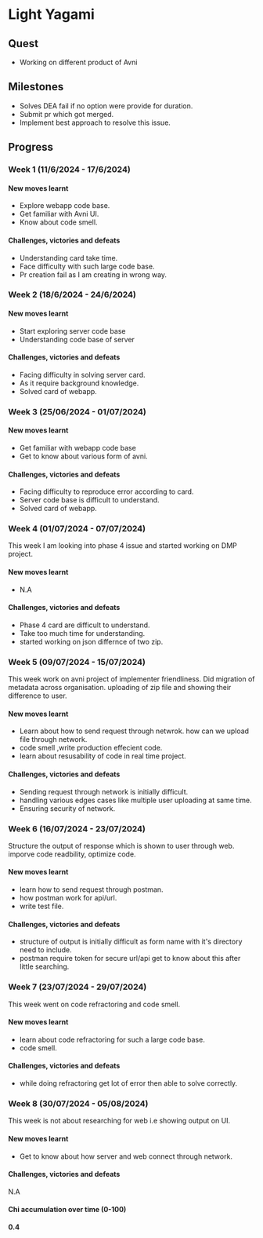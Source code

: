 # Light Yagami

## Quest
- Working on different product of Avni

## Milestones
- Solves DEA fail if no option were provide for duration.
- Submit pr which got merged.
- Implement best approach to resolve this issue.

## Progress

### Week 1 (11/6/2024 - 17/6/2024)
#### New moves learnt
- Explore webapp code base.
- Get familiar with Avni UI.
- Know about code smell.

#### Challenges, victories and defeats
- Understanding card take time.
- Face difficulty with such large code base.
- Pr creation fail as I am creating in wrong way.

### Week 2 (18/6/2024 - 24/6/2024)
#### New moves learnt
- Start exploring server code base
- Understanding code base of server

 #### Challenges, victories and defeats
 - Facing difficulty in solving server card.
 - As it require background knowledge.
 - Solved card of webapp.

### Week 3 (25/06/2024 - 01/07/2024)
#### New moves learnt
- Get familiar with webapp code base
- Get to know about various form of avni.

 #### Challenges, victories and defeats
 - Facing difficulty to reproduce error according to card.
 - Server code base is difficult to understand.
 - Solved card of webapp.
   
 ### Week 4 (01/07/2024 - 07/07/2024)
 This week I am looking into phase 4 issue and started working on DMP project.
 #### New moves learnt
 - N.A

 #### Challenges, victories and defeats
 - Phase 4 card are difficult to understand.
 - Take too much time for understanding.
 - started working on json differnce of two zip.

### Week 5 (09/07/2024 - 15/07/2024)
This week work on avni project of implementer friendliness. Did migration of metadata across organisation. uploading of zip file and showing their difference to user.
#### New moves learnt
- Learn about how to send request through netwrok. how can we upload file through network.
- code smell ,write production effecient code.
- learn about resusability of code in real time project.
  
#### Challenges, victories and defeats
- Sending request through network is initially difficult.
- handling various edges cases like multiple user uploading at same time.
- Ensuring security of network.

### Week 6 (16/07/2024 - 23/07/2024)
Structure the output of response which is shown to user through web. imporve code readbility, optimize code.

#### New moves learnt
- learn how to send request through postman.
- how postman work for api/url.
- write test file.

#### Challenges, victories and defeats
- structure of output is initially difficult as form name with it's directory need to include.
- postman require token for secure url/api get to know about this after little searching.

### Week 7 (23/07/2024 - 29/07/2024)
This week went on code refractoring and code smell.

#### New moves learnt
- learn about code refractoring for such a large code base.
- code smell.
  
#### Challenges, victories and defeats
- while doing refractoring get lot of error then able to solve correctly.
  
### Week 8 (30/07/2024 - 05/08/2024)
This week is not about researching for web i.e showing output on UI.

#### New moves learnt
- Get to know about how server and web connect through network.

#### Challenges, victories and defeats
   N.A

#### Chi accumulation over time (0-100)
**0.4**

